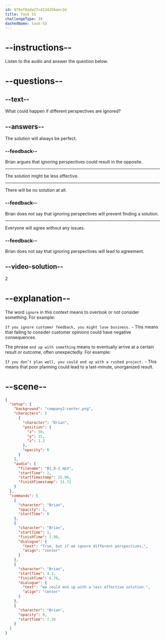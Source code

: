 ```yaml
---
id: 679af0ada27c4124256aec2d
title: Task 53
challengeType: 19
dashedName: task-53
---
```


<!-- (Audio) Brian: True, but if we ignore different perspectives, we could end up with a less effective solution. -->

# --instructions--

Listen to the audio and answer the question below.

# --questions--

## --text--

What could happen if different perspectives are ignored?

## --answers--

The solution will always be perfect.

### --feedback--

Brian argues that ignoring perspectives could result in the opposite.

---

The solution might be less effective.

---

There will be no solution at all.

### --feedback--

Brian does not say that ignoring perspectives will prevent finding a solution.

---

Everyone will agree without any issues.

### --feedback--

Brian does not say that ignoring perspectives will lead to agreement.

## --video-solution--

2

# --explanation--

The word `ignore` in this context means to overlook or not consider something. For example:

`If you ignore customer feedback, you might lose business.` - This means that failing to consider customer opinions could have negative consequences.

The phrase `end up with something` means to eventually arrive at a certain result or outcome, often unexpectedly. For example:

`If you don’t plan well, you could end up with a rushed project.` - This means that poor planning could lead to a last-minute, unorganized result.

# --scene--

```json
{
  "setup": {
    "background": "company2-center.png",
    "characters": [
      {
        "character": "Brian",
        "position": {
          "x": 50,
          "y": 15,
          "z": 1.2
        },
        "opacity": 0
      }
    ],
    "audio": {
      "filename": "B1_8-2.mp3",
      "startTime": 1,
      "startTimestamp": 25.96,
      "finishTimestamp": 31.72
    }
  },
  "commands": [
    {
      "character": "Brian",
      "opacity": 1,
      "startTime": 0
    },
    {
      "character": "Brian",
      "startTime": 1,
      "finishTime": 3.98,
      "dialogue": {
        "text": "True, but if we ignore different perspectives,",
        "align": "center"
      }
    },
    {
      "character": "Brian",
      "startTime": 4.3,
      "finishTime": 6.76,
      "dialogue": {
        "text": "we could end up with a less effective solution.",
        "align": "center"
      }
    },
    {
      "character": "Brian",
      "opacity": 0,
      "startTime": 7.26
    }
  ]
}
```
